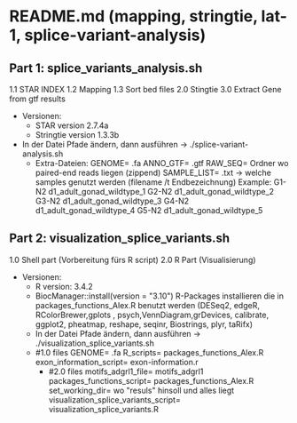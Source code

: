 # README.md (mapping, stringtie, lat-1, splice-variant-analysis)

## Part 1: splice_variants_analysis.sh
	
1.1 STAR INDEX </tr>
1.2 Mapping
1.3 Sort bed files
2.0 Stingtie
3.0 Extract Gene from gtf results
	
- Versionen:
	- STAR version 2.7.4a
	- Stringtie version 1.3.3b
- In der Datei Pfade ändern, dann ausführen -> ./splice-variant-analysis.sh 
	- Extra-Dateien:
		GENOME= .fa 
		ANNO_GTF= .gtf
		RAW_SEQ= Ordner wo paired-end reads liegen (zippend)
		SAMPLE_LIST= .txt -> welche samples genutzt werden (filename /t Endbezeichnung)
		Example: 	G1-N2	d1_adult_gonad_wildtype_1
					G2-N2	d1_adult_gonad_wildtype_2
					G3-N2	d1_adult_gonad_wildtype_3
					G4-N2	d1_adult_gonad_wildtype_4
					G5-N2	d1_adult_gonad_wildtype_5
			
## Part 2: visualization_splice_variants.sh

1.0 Shell part (Vorbereitung fürs R script)
2.0 R Part (Visualisierung)
	
- Versionen: 
	- R version: 3.4.2
	- BiocManager::install(version = "3.10")
		R-Packages installieren die in packages_functions_Alex.R benutzt werden
		(DESeq2, edgeR, RColorBrewer,gplots , psych,VennDiagram,grDevices,
		calibrate, ggplot2, pheatmap, reshape, seqinr, Biostrings, plyr, taRifx)
	- In der Datei Pfade ändern, dann ausführen -> ./visualization_splice_variants.sh
	- #1.0 files
	GENOME= .fa
	R_scripts= packages_functions_Alex.R
	exon_information_script= exon-information.r
		- #2.0 files
	motifs_adgrl1_file= motifs_adgrl1 
	packages_functions_script= packages_functions_Alex.R
	set_working_dir= wo "resuls" hinsoll und alles liegt
	visualization_splice_variants_script= visualization_splice_variants.R

